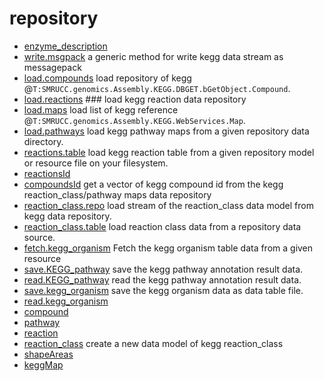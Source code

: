 # repository



+ [enzyme_description](repository/enzyme_description.1) 
+ [write.msgpack](repository/write.msgpack.1) a generic method for write kegg data stream as messagepack
+ [load.compounds](repository/load.compounds.1) load repository of kegg @``T:SMRUCC.genomics.Assembly.KEGG.DBGET.bGetObject.Compound``.
+ [load.reactions](repository/load.reactions.1) ### load kegg reaction data repository
+ [load.maps](repository/load.maps.1) load list of kegg reference @``T:SMRUCC.genomics.Assembly.KEGG.WebServices.Map``.
+ [load.pathways](repository/load.pathways.1) load kegg pathway maps from a given repository data directory.
+ [reactions.table](repository/reactions.table.1) load kegg reaction table from a given repository model or resource file on your filesystem.
+ [reactionsId](repository/reactionsId.1) 
+ [compoundsId](repository/compoundsId.1) get a vector of kegg compound id from the kegg reaction_class/pathway maps data repository
+ [reaction_class.repo](repository/reaction_class.repo.1) load stream of the reaction_class data model from kegg data repository.
+ [reaction_class.table](repository/reaction_class.table.1) load reaction class data from a repository data source.
+ [fetch.kegg_organism](repository/fetch.kegg_organism.1) Fetch the kegg organism table data from a given resource
+ [save.KEGG_pathway](repository/save.KEGG_pathway.1) save the kegg pathway annotation result data.
+ [read.KEGG_pathway](repository/read.KEGG_pathway.1) read the kegg pathway annotation result data.
+ [save.kegg_organism](repository/save.kegg_organism.1) save the kegg organism data as data table file.
+ [read.kegg_organism](repository/read.kegg_organism.1) 
+ [compound](repository/compound.1) 
+ [pathway](repository/pathway.1) 
+ [reaction](repository/reaction.1) 
+ [reaction_class](repository/reaction_class.1) create a new data model of kegg reaction_class
+ [shapeAreas](repository/shapeAreas.1) 
+ [keggMap](repository/keggMap.1) 
